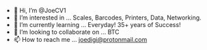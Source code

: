- 👋 Hi, I’m @JoeCV1
- 👀 I’m interested in ... Scales, Barcodes, Printers, Data, Networking.
- 🌱 I’m currently learning ... Everyday! 35+ years of Success!
- 💞️ I’m looking to collaborate on ... BTC
- 📫 How to reach me ... joedigi@protonmail.com

<!---
JoeCV1/JoeCV1 is a ✨ special ✨ repository because its `README.md` (this file) appears on your GitHub profile.
You can click the Preview link to take a look at your changes.
--->
